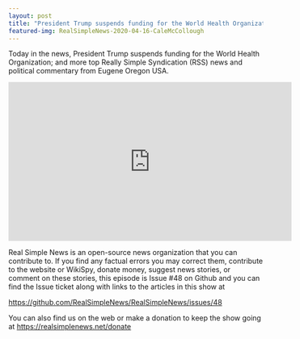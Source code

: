 ```yaml
---
layout: post
title: "President Trump suspends funding for the World Health Organization."
featured-img: RealSimpleNews-2020-04-16-CaleMcCollough
---
```


Today in the news, President Trump suspends funding for the World Health Organization; and more top Really Simple Syndication (RSS) news and political commentary from Eugene Oregon USA.

<iframe width="560" height="315" src="https://www.youtube.com/embed/Z8wpeDmFV4c" frameborder="0" allow="accelerometer; autoplay; encrypted-media; gyroscope; picture-in-picture" allowfullscreen></iframe>

Real Simple News is an open-source news organization that you can contribute to. If you find any factual errors you may correct them, contribute to the website or WikiSpy, donate money, suggest news stories, or comment on these stories, this episode is Issue #48 on Github and you can find the Issue ticket along with links to the articles in this show at 

<https://github.com/RealSimpleNews/RealSimpleNews/issues/48>

You can also find us on the web or make a donation to keep the show going at <https://realsimplenews.net/donate>

